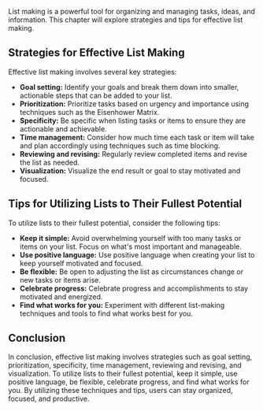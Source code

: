 
List making is a powerful tool for organizing and managing tasks, ideas, and information. This chapter will explore strategies and tips for effective list making.

Strategies for Effective List Making
------------------------------------

Effective list making involves several key strategies:

* **Goal setting:** Identify your goals and break them down into smaller, actionable steps that can be added to your list.
* **Prioritization:** Prioritize tasks based on urgency and importance using techniques such as the Eisenhower Matrix.
* **Specificity:** Be specific when listing tasks or items to ensure they are actionable and achievable.
* **Time management:** Consider how much time each task or item will take and plan accordingly using techniques such as time blocking.
* **Reviewing and revising:** Regularly review completed items and revise the list as needed.
* **Visualization:** Visualize the end result or goal to stay motivated and focused.

Tips for Utilizing Lists to Their Fullest Potential
---------------------------------------------------

To utilize lists to their fullest potential, consider the following tips:

* **Keep it simple:** Avoid overwhelming yourself with too many tasks or items on your list. Focus on what's most important and manageable.
* **Use positive language:** Use positive language when creating your list to keep yourself motivated and focused.
* **Be flexible:** Be open to adjusting the list as circumstances change or new tasks or items arise.
* **Celebrate progress:** Celebrate progress and accomplishments to stay motivated and energized.
* **Find what works for you:** Experiment with different list-making techniques and tools to find what works best for you.

Conclusion
----------

In conclusion, effective list making involves strategies such as goal setting, prioritization, specificity, time management, reviewing and revising, and visualization. To utilize lists to their fullest potential, keep it simple, use positive language, be flexible, celebrate progress, and find what works for you. By utilizing these techniques and tips, users can stay organized, focused, and productive.

